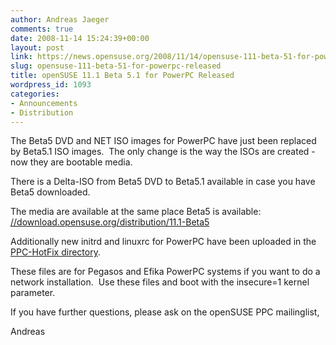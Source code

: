 ```yaml
---
author: Andreas Jaeger
comments: true
date: 2008-11-14 15:24:39+00:00
layout: post
link: https://news.opensuse.org/2008/11/14/opensuse-111-beta-51-for-powerpc-released/
slug: opensuse-111-beta-51-for-powerpc-released
title: openSUSE 11.1 Beta 5.1 for PowerPC Released
wordpress_id: 1093
categories:
- Announcements
- Distribution
---
```


The Beta5 DVD and NET ISO images for PowerPC have just been replaced by Beta5.1 ISO images.  The only change is the way the ISOs are created - now they are bootable media.

There is a Delta-ISO from Beta5 DVD to Beta5.1 available in case you have Beta5 downloaded.

The media are available at the same place Beta5 is available: [//download.opensuse.org/distribution/11.1-Beta5](//download.opensuse.org/distribution/11.1-Beta5)

Additionally new initrd and linuxrc for PowerPC have been uploaded in the [PPC-HotFix directory](//download.opensuse.org/distribution/11.1-Beta5/PPC-HotFix).

These files are for Pegasos and Efika PowerPC systems if you want to do a network installation.  Use these files and boot with the insecure=1 kernel parameter.

If you have further questions, please ask on the openSUSE PPC mailinglist,

Andreas
